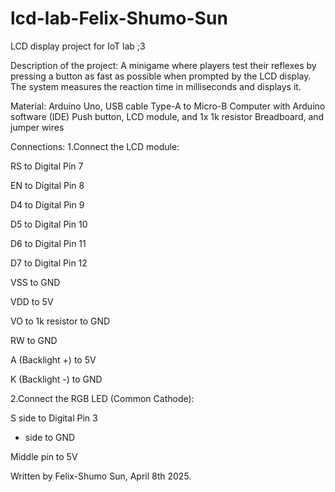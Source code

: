 # lcd-lab-Felix-Shumo-Sun
LCD display project for IoT lab ;3

Description of the project:
A minigame where players test their reflexes by pressing a button as fast as possible when prompted by the LCD display. The system measures the reaction time in milliseconds and displays it.


Material:
Arduino Uno, USB cable Type-A to Micro-B 
Computer with Arduino software (IDE) 
Push button, LCD module, and 1x 1k resistor 
Breadboard, and jumper wires

Connections:
1.Connect the LCD module: 

RS to Digital Pin 7 

EN to Digital Pin 8 

D4 to Digital Pin 9 

D5 to Digital Pin 10 

D6 to Digital Pin 11 

D7 to Digital Pin 12 

VSS to GND 

VDD to 5V 

VO to 1k resistor to GND 

RW to GND 

A (Backlight +) to 5V 

K (Backlight -) to GND 

2.Connect the RGB LED (Common Cathode): 

S side to Digital Pin 3 

- side to GND 

Middle pin to 5V 

Written by Felix-Shumo Sun, April 8th 2025.